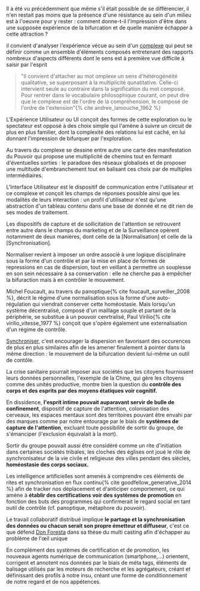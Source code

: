 Il a été vu précédemment que même s'il était possible de se différencier, il n'en restait pas moins que la présence d'une résistance au sein d'un milieu est à l'oeuvre pour y rester : comment donne-t-il l'impression d'être dans une supposée expérience de la bifurcation et de quelle manière échapper à cette attraction ?

il convient d'analyser l'expérience vécue au sein d'un [complexe](https://bifurcation.etxetxe.fr/7-annexes/lexique/) qui peut se définir comme un ensemble d'éléments composés entretenant des rapports nombreux d'aspects différents dont le sens est à première vue difficile à saisir par l'esprit

>"Il convient d'attacher au mot omplexe un sens d'hétérogénéité qualitative, se superposant à la multiplicité qunatitative. Celle-ci intervient seule au contraire dans la signification du mot composé. Pour rentrer dans le vocabulaire philosophique courant, on peut dire que le complexe est de l'ordre de la compréhension, le composé de l'ordre de l'extension"{% cite andree_lamouche_1962 %}

L'Expérience Utilisateur ou UI conçoit des formes de cette exploration ou le spectateur est opposé à des choix simple qui l'amène à suivre un circuit de plus en plus familier, dont la complexité des relations lui est caché, en lui donnant l'impression de bifurquer par l'exploration.

Au travers du complexe se dessine entre autre une carte des manifestation du Pouvoir qui propose une multiplicité de chemins tout en fermant d'éventuelles sorties : le paradoxe des réseaux globalisés et de proposer une multitude d'embranchement tout en balisant ces choix par de multiples intermédiaires.

L'Interface Utilisateur est le dispositif de communication entre l'utilisateur et ce complexe et conçoit les champs de réponses possible ainsi que les modalités de leurs interaction : un profil d'utilisateur n'est qu'une abstraction d'un tableau contenu dans une base de donnée et ne dit rien de ses modes de traitement.

Les dispositifs de capture et de sollicitation de l'attention se retrouvent entre autre dans le champs du marketing et de la Surveillance opèrent notamment de deux manières, dont celle de la [Normalisation] et celle de la [Synchronisation].

Normaliser revient à imposer un ordre associé à une logique disciplinaire sous la forme d'un contrôle et par la mise en place de formes de repressions en cas de dispersion, tout en veillant à permettre un souplesse en son sein nécessaire à sa conservation : elle ne cherche pas à empêcher la bifuraction mais à en contrôler le mouvement.

Michel Foucault, au travers du panoptique{% cite foucault_surveiller_2008 %}, décrit le régime d'une normalisation sous la forme d'une auto-régulation qui viendrait conserver cette homéostasie. Mais lorsqu'un système décentralisé, composé d'un maillage souple et partant de la périphérie, se substitue à un pouvoir cenrtralisé, Paul Virilio{% cite virilio_vitesse_1977 %} conçoit que s'opère également une externalisation d'un régime de contrôle.

[Synchroniser](https://bifurcation.etxetxe.fr/7-annexes/lexique/), c'est encourager la dispersion en favorisant des occurences de plus en plus similaires afin de les amener finalement à pointer dans la même direction : le mouvement de la bifurcation devient lui-même un outil de contôle.

La crise sanitaire pourrait imposer aux sociétés que les citoyens fournissent leurs données personnelles, l'exemple de la Chine, qui gère les citoyens comme des unités productive, montre bien la question du **contrôle des corps et des esprits par des moyens étatiques voir cognitif.**

En dissidence, **l'esprit intime pouvait auparavant servir de bulle de confinement**, dispositif de capture de l'attention, colonisation des cerveaux, les espaces mentaux sont des territoires pouvant être envahi par des marques comme par notre entourage par le biais de **systèmes de capture de l'attention**, excluant toute possibilité de sortir du groupe, de s'émanciper (l'exclusion équivalait à la mort).

Sortir du groupe pouvait aussi être considéré comme un rite d'initiation dans certaines sociétés tribales, les cloches des églises ont joué le rôle de synchronisateur de la vie civile et religieuse des villes pendant des siècles, **homéostasie des corps sociaux.**

Les intelligence artificielles sont amenés à comprendre ces éléments de rites et synchronisation en flux continu{% cite goodfellow_generative_2014 %} afin de tracker nos déplacement et d'anticiper comportement, ce qui amène à **établir des certifications voir des systèmes de promotion** en fonction des buts des programmes qui confirmerait le regard social en tant outil de contrôle (cf. panoptique, métaphore du pouvoir).

Le travail collaboratif distribué implique **le partage et la synchronisation des données ou chacun serait son propre émetteur et diffuseur**, c'est ce que défend [Don Foresta](donforesta.net) dans sa thèse du multi casting afin d'échapper au problème de l'œil unique

En complément des systèmes de certification et de promotion, les nouveaux agents numérique de communication (smartphone,...) orientent, corrigent et annotent nos données par le biais de méta tags, éléments de balisage utilisés par les moteurs de recherche et les agrégateurs, créant et définissant des profils à notre insu, créant une forme de conditionnement de notre regard et de nos appétences.
